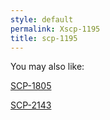 ```yaml
---
style: default
permalink: Xscp-1195
title: scp-1195
---
```

You may also like:

[SCP-1805](http://scp-wiki.net/scp-1805)

[SCP-2143](http://scp-wiki.net/scp-2143)
